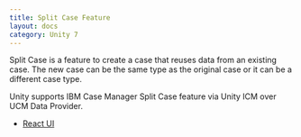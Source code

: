 ```yaml
---
title: Split Case Feature
layout: docs
category: Unity 7
---
```


Split Case is a feature to create a case that reuses data from an existing case. The new case can be the same type as the original case or it can be a different case type.

Unity supports IBM Case Manager Split Case feature via Unity ICM over UCM Data Provider.

- [React UI](react-split-case.md)

